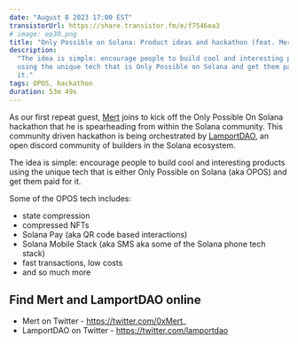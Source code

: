 ```yaml
---
date: "August 8 2023 17:00 EST"
transistorUrl: https://share.transistor.fm/e/f7546ea3
# image: ep30.png
title: "Only Possible on Solana: Product ideas and hackathon (feat. Mert)"
description:
  "The idea is simple: encourage people to build cool and interesting products
  using the unique tech that is Only Possible on Solana and get them paid for
  it."
tags: OPOS, hackathon
duration: 53m 49s
---
```


As our first repeat guest, [Mert](https://twitter.com/0xMert_) joins to kick off
the Only Possible On Solana hackathon that he is spearheading from within the
Solana community. This community driven hackathon is being orchestrated by
[LamportDAO](https://discord.gg/fM5Cp3cSzC), an open discord community of
builders in the Solana ecosystem.

The idea is simple: encourage people to build cool and interesting products
using the unique tech that is either Only Possible on Solana (aka OPOS) and get
them paid for it.

Some of the OPOS tech includes:

- state compression
- compressed NFTs
- Solana Pay (aka QR code based interactions)
- Solana Mobile Stack (aka SMS aka some of the Solana phone tech stack)
- fast transactions, low costs
- and so much more

## Find Mert and LamportDAO online

- Mert on Twitter - https://twitter.com/0xMert_
- LamportDAO on Twitter - https://twitter.com/lamportdao
